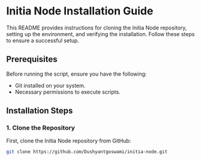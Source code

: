 # Initia Node Installation Guide

This README provides instructions for cloning the Initia Node repository, setting up the environment, and verifying the installation. Follow these steps to ensure a successful setup.

## Prerequisites

Before running the script, ensure you have the following:

- Git installed on your system.
- Necessary permissions to execute scripts.

## Installation Steps

### 1. Clone the Repository

First, clone the Initia Node repository from GitHub:

```sh
git clone https://github.com/Dushyantgoswami/initia-node.git
